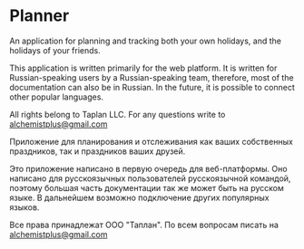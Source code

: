 # Planner

An application for planning and tracking both your own holidays,
and the holidays of your friends.

This application is written primarily for the web platform.
It is written for Russian-speaking users by a Russian-speaking team,
therefore, most of the documentation can also be in Russian.
In the future, it is possible to connect other popular languages.

All rights belong to Taplan LLC.
For any questions write to alchemistplus@gmail.com

Приложение для планирования и отслеживания как ваших собственных праздников, 
так и праздников ваших друзей.

Это приложение написано в первую очередь для веб-платформы.
Оно написано для русскоязычных пользователей русскоязычной командой,
поэтому большая часть документации так же может быть на русском языке.
В дальнейшем возможно подключение других популярных языков.

Все права принадлежат ООО "Таплан".
По всем вопросам писать на alchemistplus@gmail.com